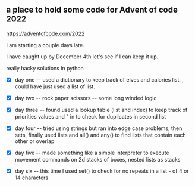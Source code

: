 ## a place to hold some code for Advent of code 2022

https://adventofcode.com/2022

I am starting a couple days late.

I have caught up by December 4th
let's see if I can keep it up.

really hacky solutions in python


- [X] day one -- used a dictionary to keep track of elves and calories list. , could have just used a list of list.
- [X] day two -- rock paper scissors -- some long winded logic
- [X] day three -- found used a lookup table (list and index) to keep track of priorities values and " in to check for duplicates in second list
- [X] day four -- tried using strings but ran into edge case problems, then sets, finally used lists and all() and any() to find lists that contain each other or overlap

- [X] day five -- made something like a simple interpreter to execute movement commands on  2d stacks of boxes, nested lists as stacks
- [X] day six -- this time I used set() to check for no repeats in a list - of 4 or 14 characters 
